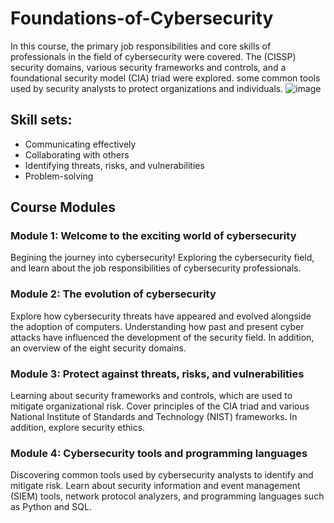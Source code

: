 # Foundations-of-Cybersecurity
In this course, the primary job responsibilities and core skills of professionals in the field of cybersecurity were covered. The (CISSP) security domains, various security frameworks and controls, and a foundational security model (CIA) triad were explored. some common tools used by security analysts to protect organizations and individuals.
![image](https://github.com/user-attachments/assets/2b5c6bba-c2ca-42cc-85ae-d056d34cf142)

## Skill sets:
- Communicating effectively
- Collaborating with others
- Identifying threats, risks, and vulnerabilities
- Problem-solving
    
## Course Modules
### Module 1: Welcome to the exciting world of cybersecurity
Begining the journey into cybersecurity! Exploring the cybersecurity field, and learn about the job responsibilities of cybersecurity professionals.

### Module 2: The evolution of cybersecurity
Explore how cybersecurity threats have appeared and evolved alongside the adoption of computers. Understanding how past and present cyber attacks have influenced the development of the security field. In addition, an overview of the eight security domains.

### Module 3: Protect against threats, risks, and vulnerabilities
Learning about security frameworks and controls, which are used to mitigate organizational risk. Cover principles of the CIA triad and various National Institute of Standards and Technology (NIST) frameworks. In addition, explore security ethics.

### Module 4: Cybersecurity tools and programming languages
Discovering common tools used by cybersecurity analysts to identify and mitigate risk. Learn about security information and event management (SIEM) tools, network protocol analyzers, and programming languages such as Python and SQL.
